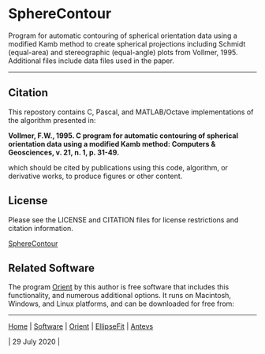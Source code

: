 # SphereContour
Program for automatic contouring of spherical orientation data using a modified Kamb method to create spherical projections including Schmidt (equal-area) and stereographic (equal-angle) plots from Vollmer, 1995. Additional files include data files used in the paper. 

---

## Citation
This repostory contains C, Pascal, and MATLAB/Octave implementations of the algorithm presented in:

__Vollmer, F.W., 1995. C program for automatic contouring of spherical 
orientation data using a modified Kamb method: Computers & Geosciences, 
v. 21, n. 1, p. 31-49.__

which should be cited by publications using this code, algorithm, or derivative 
works, to produce figures or other content. 

## License
Please see the LICENSE and CITATION files for license restrictions and citation 
information.

[SphereContour](https://github.com/vollmerf/spherecontour)

## Related Software
The program [Orient](https://vollmerf.github.io/orient/) by this author is free software that includes this functionality, and numerous additional options. It runs on Macintosh, 
Windows, and Linux platforms, and can be downloaded for free from: 

--- 

[Home](https://vollmerf.github.io/) | [Software](https://vollmerf.github.io/software/) | [Orient](https://vollmerf.github.io/orient/) | [EllipseFit](https://vollmerf.github.io/ellipsefit/) | [Antevs](https://vollmerf.github.io/antevs/)

| 29 July 2020 |